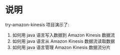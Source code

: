 # 说明
try-amazon-kinesis 项目演示了:
1. 如何用 java 语言写入数据到 Amazon Kinesis 数据流  
2. 如何用 java 语言从 Amazon Kinesis 数据流读取数据  
3. 如何用 java 语言管理 Amazon Kinesis 数据流分片  
 
